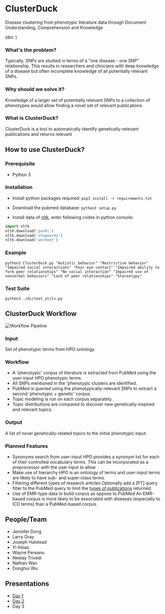 # ClusterDuck
Disease clustering from phenotypic literature data through Document Understanding, Comprehension and Knowledge

(doi: )


### What's the problem?
Typically, SNPs are studied in terms of a "one disease - one SNP" relationship. This results in researchers and clinicians with deep knowledge of a disease but often incomplete knowledge of all potentially relevant SNPs.


### Why should we solve it?
Knowledge of a larger set of potentially relevant SNPs to a collection of phenotypes would allow finding a novel set of relevant publications. 

### What is ClusterDuck?
ClusterDuck is a tool to automatically identify genetically-relevant publications and returns relevant


## How to use ClusterDuck?

### Prerequisite
- Python 3

### Installation
* Install python packages required: `pip3 install -r requirements.txt`

* Download the pubmed database: `python3 setup.py`

* Install data of [nltk](https://www.nltk.org/index.html), enter following codes in python console:

``` python
import nltk
nltk.download('punkt')
nltk.download('stopwords')
nltk.download('wordnet')
```

### Example
```
python3 ClusterDuck.py "Autistic behavior" "Restrictive behavior" "Impaired social interactions" "Poor eye contact" "Impaired ability to form peer relationships" "No social interaction" "Impaired use of nonverbal behaviors" "Lack of peer relationships" "Stereotypy"
```

### Test Suite
```
python3 ./dc/test_utils.py
```


## ClusterDuck Workflow
![Workflow Pipeline](https://github.com/NCBI-Hackathons/DiseaseClusters/blob/master/assets/pipeline.png "Workflow Pipeline")


### Input
Set of phenotypic terms from HPO ontology.

### Workflow
* A 'phenotypic' corpus of literature is extracted from PubMed using the user-input HPO phenotypic terms.
* All SNPs mentioned in the 'phenotypic clusters are idenfified.
* PubMed is queried using the phenotypically-relevant SNPs to extract a second 'phenotypic + genetic' corpus.
* Topic modeling is run on each corpus separately.
* Topic distributions are compared to discover new genetically-inspired and relevant topics.

### Output
A list of novel genetically-related topics to the initial phenotypic input.

### Planned Features
* Synonyms search from user-input
   HPO provides a synonym list for each of their controlled vocabulary terms. This can be incorporated as a preprocessor with the user input to allow
* Make use of hierarchy
   HPO is an ontology of terms and user-input terms are likely to have sub- and super-class terms.
* Filtering different types of research articles
   Optionally add a [PT] query filter to the PubMed query to limit the [types of publications](https://www.ncbi.nlm.nih.gov/books/NBK3827/table/pubmedhelp.T.publication_types/?report=objectonly) returned.
* Use of EMR-type data to build corpus as oppose to PubMed
   An EMR-based corpus is more likely to be associated with diseases (especially to ICD terms) than a PubMed-based corpus.



## People/Team
* Jennifer Dong
* Larry Gray
* Joseph Halstead
* Yi Hsiao
* Wayne Pereanu
* Neelay Trivedi
* Nathan Wan
* Donghui Wu



## Presentations
* [Day 1](https://docs.google.com/presentation/d/1OeYWhXnbjgy0pLFU8URxye0xEFQdAGDFmN038SomnbU/edit?usp=sharing)
* [Day 2](https://docs.google.com/presentation/d/1Dgd9E-IKHj1mSZOfUHR4GfukmkeYuXqyeWCGdBRG6Lg/edit?usp=sharing)
* Day 3
